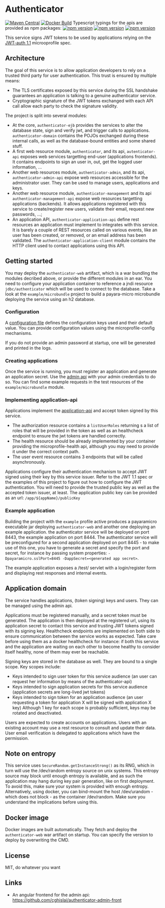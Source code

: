 # Authenticator
[![Maven Central](https://img.shields.io/maven-central/v/com.charlyghislain.authenticator/authenticator.svg?label=Maven%20Central)](https://search.maven.org/search?q=g:%22com.charlyghislain.authenticator%22%20AND%20a:%22authenticator%22)
[![Docker Build](https://img.shields.io/docker/build/cghislai/authenticator.svg)](https://hub.docker.com/r/cghislai/authenticator/)
Typescript typings for the apis are provided as npm packages:
[![npm version](https://badge.fury.io/js/%40charlyghislain%2Fauthenticator-api.svg)](https://badge.fury.io/js/%40charlyghislain%2Fauthenticator-api)
[![npm version](https://badge.fury.io/js/%40charlyghislain%2Fauthenticator-admin-api.svg)](https://badge.fury.io/js/%40charlyghislain%2Fauthenticator-admin-api)
[![npm version](https://badge.fury.io/js/%40charlyghislain%2Fauthenticator-management-api.svg)](https://badge.fury.io/js/%40charlyghislain%2Fauthenticator-management-api)



This service signs JWT tokens to be used by applications relying on the
[JWT-auth 1.1](https://github.com/eclipse/microprofile-jwt-auth/blob/1.1/spec/src/main/asciidoc/microprofile-jwt-auth-spec.asciidoc)
microoprofile spec.

## Architecture

The goal of this service is to allow application developers to rely on a trusted third party for user authentication.
This trust is ensured by multiple means:
- The TLS certificates exposed by this service during the SSL handshake guarantees an application is talking to a
genuine authenticator service.
- Cryptographic signature of the JWT tokens exchanged with each API call allow each party to check the signature validity. 


The project is split into several modules:
- At the core, `authenticator-ejb` provides the services to alter the database state, sign and verify jwt, and trigger
calls to applications. `authenticator-domain` contains the POJOs exchanged during these internal calls, as well as the
database-bound entities and some shared stuff.
- A first web resource module, `authenticator`, and its api, `autenticator-api` exposes web services targetting 
end-user (applications frontends). It contains endpoints to sign an user in, out, get the logged user information, ...
- Another web resources module, `authenticator-admin`, and its api, `authenticator-admin-api` expose web resources
accessible for the administrator user. They can be used to manage users, applications and keys.
- Another web resource module, `authenticator-management` and its api `authenticator-management-api` expose web
resources targetting applications (backends). It allows applications registered with this service to create/register
new users, validate their email, request new passwords, ...;
- An application API, `authenticator-application-api` define rest resources an application must implement to integrates
with this service. It is barely a couple of REST resources called on various events, like an user has been created,
or removed, or an email address has been validated. The `authenticator-application-client` module contains the HTTP
client used to contact applications using this API.


## Getting started

You may deploy the `authenticator-web` artifact, which is a war bundling the modules decribed above, or provide the
different modules in an ear. You need to configure your application container to reference a jndi resource 
`jdbc/authenticator` which will be used to connect to the database. Take a look at the `example/microbundle` project to build
a payara-micro microbundle deploying the service using an h2 database.

### Configuration
A [configuration file](https://raw.githubusercontent.com/cghislai/authenticator/master/authenticator-ejb/src/main/resources/META-INF/microprofile-config.properties)
defines the configuration keys used and their default value.
You can provide configuration values using the microprofile-config mechanisms.

If you do not provide an admin password at startup, one will be generated and printed in the logs.

### Creating applications

Once the service is running, you must register an application and generate an application secret.
Use the [admin api](https://raw.githubusercontent.com/cghislai/authenticator/master/authenticator-admin-api/src/main/java/com/charlyghislain/authenticator/admin/api/AdminApplicationResource.java)
with your admin credentials to do so.
You can find some example requests in the test resources of the `example/microbundle` module.

### Implementing application-api

Applications implement the [application-api](https://github.com/cghislai/authenticator/tree/master/authenticator-application-api/src/main/java/com/charlyghislain/authenticator/application/api)
and accept token signed by this service.
- The authorization resource contains a `listUserRoles` returning s a list of roles that will be provided in the token as well
as an healthcheck endpoint to ensure the jwt tokens are handled correctly.
- The health resource should be already implemented by your container providing the microprofile-health api, although you may need to provide
it under the correct context path.
- The user event resource contains 3 endpoints that will be called asynchronously. 

Applications configure their authentication mechanism to accept JWT signed using their key by this service issuer.
Refer to the JWT 1.1 spec or the examples of this project to figure out how to configure the JWT authentication.
You will need to provide the trusted public key as well as the accepted token issuer, at least.
The application public key can be provided as an url: `/app/${appName}/publicKey`

### Example application
Building the project with the `example` profile active produces a payaramicro executable jar deploying `authenticator-web`
and another one deploying an example application. the authenticator service will be deployed on port 8443,
the example application on port 8444. The authenticator service will be preconfigured for a second application
deployed on port 8445 - to make use of this one, you have to generate a secret and specify the port and secret, for instance
by passing system properties: `-Dpayaramicro.sslPort=8445 -DappSecret=<generated app secret>`.

The example application exposes a /test/ servlet with a login/register form and displaying rest responses
and internal events.  

## Application domain

The service handles applications, (token signing) keys and users. They can be managed using the admin api.

Applications must be registered manually, and a secret token must be generated. The application is then deployed at 
the registered url, using its application secret to contact this service and trusting JWT tokens signed with its
signing key. Healthcheck endpoints are implemented on both side to ensure communication between the service works as
expected. Take care before using them as a docker healthcheck for instance: if both this service and the application
are waiting on each other to become healthy to consider itself healthy, none of them may ever be reachable.

Signing keys are stored in the database as well. They are bound to a single scope. Key scopes include:
* Keys intended to sign user token for this service audience (an user can request her information by means of the authenticator-api)
* Keys intended to sign application secrets for this service audience (application secrets are long-lived jwt tokens)
* Keys intended to sign token for an application audience (an user requesting a token for application X will be signed with application X key)
Although 1 key for each scope is probably sufficient, keys may be rotated and deactivated.

Users are expected to create accounts on applications. Users with an existing account may use
a rest resource to consult and update their data. User email verification is delegated to applications
which have the permission.

## Note on entropy

This service uses `SecureRandom.getInstanceStrong()` as its RNG, which in turn will use the /dev/random
entropy source on unix systems. This entropy source may block until enough entropy is available, and as such the 
application may hang during key pair generation, like on first deployment. To avoid this, make sure your system is 
provided with enough entropy. Alternatively, using docker, you can bind-mount the host /dev/urandom - 
which does not block - as the container /dev/random. Make sure you understand the implications before using this. 

## Docker image

Docker images are built automatically. They fetch and deploy the `authenticator-web` war artifact on startup. You
can specify the version to deploy by overwriting the CMD.

## License
MIT, do whatever you want

## Links
- An angular frontend for the admin api: https://github.com/cghislai/authenticator-admin-front
